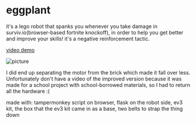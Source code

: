 # eggplant
it's a lego robot that spanks you whenever you take damage in surviv.io(browser-based fortnite knockoff), in order to help you get better and improve your skills! it's a negative reinforcement tactic.

[video demo](https://drive.google.com/file/d/1XgZ6uQM7r_KtGDrYRe5BkncKOD4jvILt/view)

![picture](https://images-ext-1.discordapp.net/external/RCqndIZLUBlDVb7B46GTRR9rIcla5KBZJ8yVcnOm1EE/https/lh3.googleusercontent.com/-3-kQZ2c1oPU/XNYMmkrYviI/AAAAAAAAAaw/0I5NXGd3bScAHr8nugZHhgEgsdpJNwIUACK8BGAs/s0/2019-05-10.jpg?width=658&height=1170)

I did end up separating the motor from the brick which made it fall over less. Unfortunately don't have a video of the improved version because it was made for a school project with school-borrowed materials, so I had to return all the hardware :(

made with: tampermonkey script on browser, flask on the robot side, ev3 kit, the box that the ev3 kit came in as a base, two belts to strap the thing down
